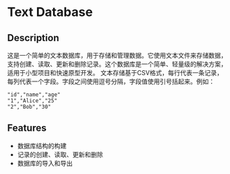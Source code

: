 # Text Database

## Description
这是一个简单的文本数据库，用于存储和管理数据。它使用文本文件来存储数据，支持创建、读取、更新和删除记录。这个数据库是一个简单、轻量级的解决方案，适用于小型项目和快速原型开发。
文本存储基于CSV格式，每行代表一条记录，每列代表一个字段。字段之间使用逗号分隔，字段值使用引号括起来。例如：
```csv
"id","name","age"
"1","Alice","25"
"2","Bob","30"
```

## Features
- 数据库结构的构建
- 记录的创建、读取、更新和删除
- 数据库的导入和导出